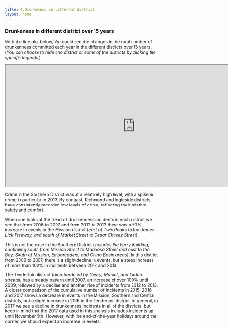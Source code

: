 ```yaml
---
title: 4.Drunkeness in different district
layout: home
---
```

### **Drunkeness in different district over 15 years**

With the line plot below, We could see the changes in the total number of drunkenness committed each year in the different districts over 15 years. (*You can choose to hide one district or some of the districts by clicking the specific legends.*)

<iframe src="https://raw.githack.com/fenfen22/fenfen22.github.io/main/LinePlot_hide.html" width="850" height="400"></iframe>

 Crime in the Southern District was at a relatively high level, with a spike in crime in particular in 2013. By contrast, Richmond and Ingleside districts have consistently recorded low levels of crime, reflecting their relative safety and comfort. 

When one looks at the trend of drunkenness incidents in each district we see that from 2006 to 2007 and from 2012 to 2013 there was a 50% increase in events in the Mission district (*east of Twin Peaks to the James Lick Freeway, and south of Market Street to Cesar Chavez Street*).

This is not the case in the Southern District (*includes the Ferry Building, continuing south from Mission Street to Mariposa Street and east to the Bay, South of Mission, Embarcadero, and China Basin areas)*. In this district from 2006 to 2007, there is a slight decline in events, but a steep increase of more than 100% in incidents between 2012 and 2013.

The Tenderloin district (*area bordered by Geary, Market, and Larkin streets*), has a steady pattern until 2007, an increase of over 100% until 2009, followed by a decline and another rise of incidents from 2012 to 2013.
A closer comparison of the cumulative number of incidents in 2015, 2016 and 2017 shows a decrease in events in the Mission, Southern and Central districts, but a slight increase in 2016 in the Tenderloin district. In general, in 2017 we see a decline in drunkenness incidents in all of the districts, but keep in mind that the 2017 data used in this analysis includes incidents up until November 5th. However, with the end-of-the-year holidays around the corner, we should expect an increase in events.
